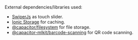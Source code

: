 External dependencies/libraries used:
- [SwiperJs](https://swiperjs.com/) as touch slider. 
- [Ionic Storage](https://github.com/ionic-team/ionic-storage) for caching. 
- [@capacitor/filesystem](https://capacitorjs.com/docs/apis/filesystem) for file storage. 
- [@capacitor-mlkit/barcode-scanning](https://github.com/capawesome-team/capacitor-mlkit/tree/main/packages/barcode-scanning) for QR code scanning. 

